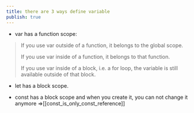```yaml
---
title: there are 3 ways define variable
publish: true
---
```


- var has a function scope:

> If you use var outside of a function, it belongs to the global scope.
> 
> If you use var inside of a function, it belongs to that function.
> 
> If you use var inside of a block, i.e. a for loop, the variable is still available outside of that block.

- let has a block scope.

- const has a block scope and when you create it, you can not change it anymore
    =>[[const_is_only_const_reference]]




